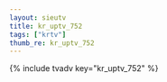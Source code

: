```yaml
--- 
layout: sieutv
title: kr_uptv_752
tags: ["krtv"]
thumb_re: kr_uptv_752
---
```

{% include tvadv key="kr_uptv_752" %} 
